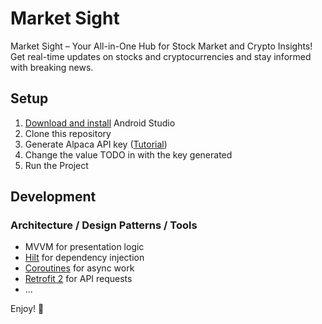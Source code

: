 # Market Sight
Market Sight – Your All-in-One Hub for Stock Market and Crypto Insights!
Get real-time updates on stocks and cryptocurrencies and stay informed with breaking news.

## Setup

1. [Download and install](https://developer.android.com/studio?hl=pt-br) Android Studio
2. Clone this repository 
3. Generate Alpaca API key ([Tutorial](https://alpaca.markets/learn/connect-to-alpaca-api/)) 
4. Change the value TODO in with the key generated
5. Run the Project

## Development

### Architecture / Design Patterns / Tools

- MVVM for presentation logic
- [Hilt](https://developer.android.com/training/dependency-injection/hilt-android) for dependency injection
- [Coroutines](https://developer.android.com/kotlin/coroutines) for async work
- [Retrofit 2](https://github.com/square/retrofit) for API requests
- ...

Enjoy! 🚀